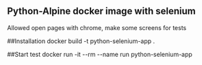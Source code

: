 ## Python-Alpine docker image with selenium
Allowed open pages with chrome, make some screens for tests

##Installation
docker build -t python-selenium-app .

##Start test
docker run -it --rm --name run python-selenium-app
